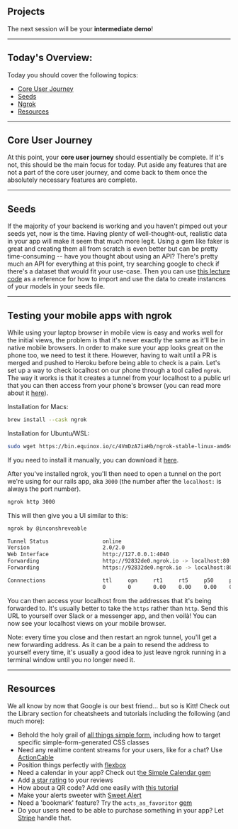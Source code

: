 ## Projects

The next session will be your **intermediate demo**!

---
## Today's Overview:

Today you should cover the following topics:
- <a href="#core-user-journey">Core User Journey</a>
- <a href="#seeds">Seeds</a>
- <a href="#testing-your-mobile-apps-with-ngrok">Ngrok</a>
- <a href="#resources">Resources</a>


---
## Core User Journey

At this point, your **core user journey** should essentially be complete. If it's not, this should be the main focus for today. Put aside any features that are not a part of the core user journey, and come back to them once the absolutely necessary features are complete.

---
## Seeds

If the majority of your backend is working and you haven't pimped out your seeds yet, now is the time. Having plenty of well-thought-out, realistic data in your app will make it seem that much more legit. Using a gem like faker is great and creating them all from scratch is even better but can be pretty time-consuming -- have you thought about using an API? There's pretty much an API for everything at this point, try searching google to check if there's a dataset that would fit your use-case. Then you can use [this lecture code](https://kitt.lewagon.com/camps/<user.batch_slug>/lectures/05-Rails%2F09-Airbnb-SMTP#/0/1/3) as a reference for how to import and use the data to create instances of your models in your seeds file.

---
## Testing your mobile apps with ngrok

While using your laptop browser in mobile view is easy and works well for the initial views, the problem is that it's never exactly the same as it'll be in native mobile browsers. In order to make sure your app looks great on the phone too, we need to test it there. However, having to wait until a PR is merged and pushed to Heroku before being able to check is a pain. Let's set up a way to check localhost on our phone through a tool called `ngrok`. The way it works is that it creates a tunnel from your localhost to a public url that you can then access from your phone's browser (you can read more about it [here](https://ngrok.com/product)).

Installation for Macs:
```zsh
brew install --cask ngrok
```

Installation for Ubuntu/WSL:
```zsh
sudo wget https://bin.equinox.io/c/4VmDzA7iaHb/ngrok-stable-linux-amd64.tgz -O - | sudo tar xz -C /usr/local/bin
```

If you need to install it manually, you can download it [here](https://ngrok.com/download).

After you've installed ngrok, you'll then need to open a tunnel on the port we're using for our rails app, aka `3000` (the number after the `localhost:` is always the port number).
```zsh
ngrok http 3000
```

This will then give you a UI similar to this:
```zsh
ngrok by @inconshreveable

Tunnel Status                 online
Version                       2.0/2.0
Web Interface                 http://127.0.0.1:4040
Forwarding                    http://92832de0.ngrok.io -> localhost:80
Forwarding                    https://92832de0.ngrok.io -> localhost:80

Connnections                  ttl     opn     rt1     rt5     p50     p90
                              0       0       0.00    0.00    0.00    0.00
```

You can then access your localhost from the addresses that it's being forwarded to. It's usually better to take the `https` rather than `http`. Send this URL to yourself over Slack or a messenger app, and then voilà! You can now see your localhost views on your mobile browser.

Note: every time you close and then restart an ngrok tunnel, you'll get a new forwarding address. As it can be a pain to resend the address to yourself every time, it's usually a good idea to just leave ngrok running in a terminal window until you no longer need it.

---
## Resources
We all know by now that Google is our best friend... but so is Kitt! Check out the Library section for cheatsheets and tutorials including the following (and much more):
- Behold the holy grail of [all things simple form](https://kitt.lewagon.com/knowledge/cheatsheets/simple_form), including how to target specific simple-form-generated CSS classes
- Need any realtime content streams for your users, like for a chat? Use [ActionCable](https://kitt.lewagon.com/camps/<user.batch_slug>/lectures/06-Projects%2F01-Pundit)
- Position things perfectly with [flexbox](https://kitt.lewagon.com/knowledge/cheatsheets/flexbox)
- Need a calendar in your app? Check out t[he Simple Calendar gem](https://kitt.lewagon.com/knowledge/tutorials/simple_calendar)
- Add [a star rating](https://kitt.lewagon.com/knowledge/tutorials/star_rating) to your reviews
- How about a QR code? Add one easily with [this tutorial](https://kitt.lewagon.com/knowledge/tutorials/qr_code)
- Make your alerts sweeter with [Sweet Alert](https://kitt.lewagon.com/knowledge/tutorials/sweetalert)
- Need a 'bookmark' feature? Try the `acts_as_favoritor` [gem](https://github.com/jonhue/acts_as_favoritor)
- Do your users need to be able to purchase something in your app? Let [Stripe](https://kitt.lewagon.com/knowledge/tutorials/stripe) handle that.
